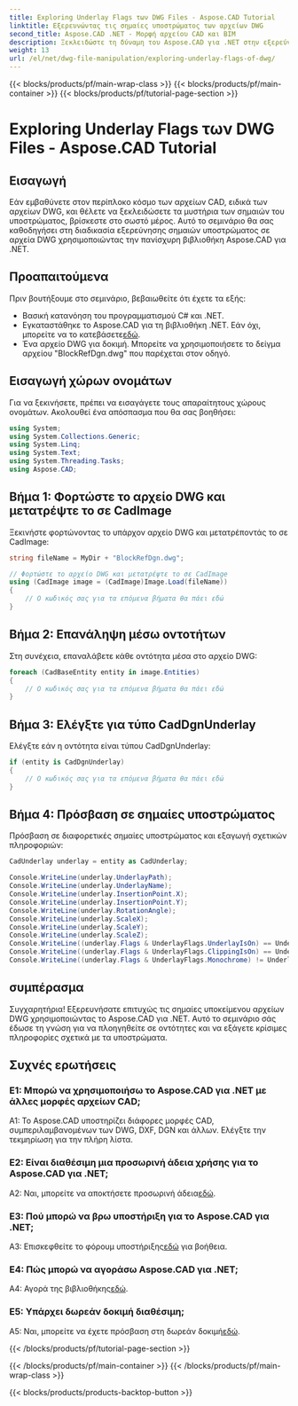 ```yaml
---
title: Exploring Underlay Flags των DWG Files - Aspose.CAD Tutorial
linktitle: Εξερευνώντας τις σημαίες υποστρώματος των αρχείων DWG
second_title: Aspose.CAD .NET - Μορφή αρχείου CAD και BIM
description: Ξεκλειδώστε τη δύναμη του Aspose.CAD για .NET στην εξερεύνηση των σημαιών του υποστρώματος αρχείων DWG. Ακολουθήστε τον βήμα προς βήμα οδηγό μας.
weight: 13
url: /el/net/dwg-file-manipulation/exploring-underlay-flags-of-dwg/
---
```


{{< blocks/products/pf/main-wrap-class >}}
{{< blocks/products/pf/main-container >}}
{{< blocks/products/pf/tutorial-page-section >}}

# Exploring Underlay Flags των DWG Files - Aspose.CAD Tutorial

## Εισαγωγή

Εάν εμβαθύνετε στον περίπλοκο κόσμο των αρχείων CAD, ειδικά των αρχείων DWG, και θέλετε να ξεκλειδώσετε τα μυστήρια των σημαιών του υποστρώματος, βρίσκεστε στο σωστό μέρος. Αυτό το σεμινάριο θα σας καθοδηγήσει στη διαδικασία εξερεύνησης σημαιών υποστρώματος σε αρχεία DWG χρησιμοποιώντας την πανίσχυρη βιβλιοθήκη Aspose.CAD για .NET.

## Προαπαιτούμενα

Πριν βουτήξουμε στο σεμινάριο, βεβαιωθείτε ότι έχετε τα εξής:

- Βασική κατανόηση του προγραμματισμού C# και .NET.
-  Εγκαταστάθηκε το Aspose.CAD για τη βιβλιοθήκη .NET. Εάν όχι, μπορείτε να το κατεβάσετε[εδώ](https://releases.aspose.com/cad/net/).
- Ένα αρχείο DWG για δοκιμή. Μπορείτε να χρησιμοποιήσετε το δείγμα αρχείου "BlockRefDgn.dwg" που παρέχεται στον οδηγό.

## Εισαγωγή χώρων ονομάτων

Για να ξεκινήσετε, πρέπει να εισαγάγετε τους απαραίτητους χώρους ονομάτων. Ακολουθεί ένα απόσπασμα που θα σας βοηθήσει:

```csharp
using System;
using System.Collections.Generic;
using System.Linq;
using System.Text;
using System.Threading.Tasks;
using Aspose.CAD;

```

## Βήμα 1: Φορτώστε το αρχείο DWG και μετατρέψτε το σε CadImage

Ξεκινήστε φορτώνοντας το υπάρχον αρχείο DWG και μετατρέποντάς το σε CadImage:

```csharp
string fileName = MyDir + "BlockRefDgn.dwg";

// Φορτώστε το αρχείο DWG και μετατρέψτε το σε CadImage
using (CadImage image = (CadImage)Image.Load(fileName))
{
    // Ο κωδικός σας για τα επόμενα βήματα θα πάει εδώ
}
```

## Βήμα 2: Επανάληψη μέσω οντοτήτων

Στη συνέχεια, επαναλάβετε κάθε οντότητα μέσα στο αρχείο DWG:

```csharp
foreach (CadBaseEntity entity in image.Entities)
{
    // Ο κωδικός σας για τα επόμενα βήματα θα πάει εδώ
}
```

## Βήμα 3: Ελέγξτε για τύπο CadDgnUnderlay

Ελέγξτε εάν η οντότητα είναι τύπου CadDgnUnderlay:

```csharp
if (entity is CadDgnUnderlay)
{
    // Ο κωδικός σας για τα επόμενα βήματα θα πάει εδώ
}
```

## Βήμα 4: Πρόσβαση σε σημαίες υποστρώματος

Πρόσβαση σε διαφορετικές σημαίες υποστρώματος και εξαγωγή σχετικών πληροφοριών:

```csharp
CadUnderlay underlay = entity as CadUnderlay;

Console.WriteLine(underlay.UnderlayPath);
Console.WriteLine(underlay.UnderlayName);
Console.WriteLine(underlay.InsertionPoint.X);
Console.WriteLine(underlay.InsertionPoint.Y);
Console.WriteLine(underlay.RotationAngle);
Console.WriteLine(underlay.ScaleX);
Console.WriteLine(underlay.ScaleY);
Console.WriteLine(underlay.ScaleZ);
Console.WriteLine((underlay.Flags & UnderlayFlags.UnderlayIsOn) == UnderlayFlags.UnderlayIsOn);
Console.WriteLine((underlay.Flags & UnderlayFlags.ClippingIsOn) == UnderlayFlags.ClippingIsOn);
Console.WriteLine((underlay.Flags & UnderlayFlags.Monochrome) != UnderlayFlags.Monochrome);
```

## συμπέρασμα

Συγχαρητήρια! Εξερευνήσατε επιτυχώς τις σημαίες υποκείμενου αρχείων DWG χρησιμοποιώντας το Aspose.CAD για .NET. Αυτό το σεμινάριο σάς έδωσε τη γνώση για να πλοηγηθείτε σε οντότητες και να εξάγετε κρίσιμες πληροφορίες σχετικά με τα υποστρώματα.

## Συχνές ερωτήσεις

### Ε1: Μπορώ να χρησιμοποιήσω το Aspose.CAD για .NET με άλλες μορφές αρχείων CAD;

A1: Το Aspose.CAD υποστηρίζει διάφορες μορφές CAD, συμπεριλαμβανομένων των DWG, DXF, DGN και άλλων. Ελέγξτε την τεκμηρίωση για την πλήρη λίστα.

### Ε2: Είναι διαθέσιμη μια προσωρινή άδεια χρήσης για το Aspose.CAD για .NET;

 A2: Ναι, μπορείτε να αποκτήσετε προσωρινή άδεια[εδώ](https://purchase.aspose.com/temporary-license/).

### Ε3: Πού μπορώ να βρω υποστήριξη για το Aspose.CAD για .NET;

 A3: Επισκεφθείτε το φόρουμ υποστήριξης[εδώ](https://forum.aspose.com/c/cad/19) για βοήθεια.

### Ε4: Πώς μπορώ να αγοράσω Aspose.CAD για .NET;

A4: Αγορά της βιβλιοθήκης[εδώ](https://purchase.aspose.com/buy).

### Ε5: Υπάρχει δωρεάν δοκιμή διαθέσιμη;

 A5: Ναι, μπορείτε να έχετε πρόσβαση στη δωρεάν δοκιμή[εδώ](https://releases.aspose.com/).

{{< /blocks/products/pf/tutorial-page-section >}}

{{< /blocks/products/pf/main-container >}}
{{< /blocks/products/pf/main-wrap-class >}}

{{< blocks/products/products-backtop-button >}}
